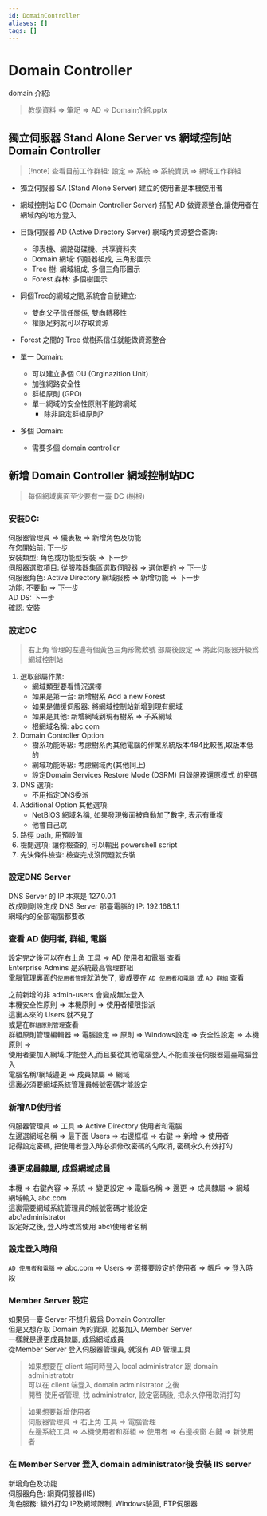 ```yaml
---
id: DomainController
aliases: []
tags: []
---
```


# Domain Controller

domain 介紹:

> 教學資料 => 筆記 => AD => Domain介紹.pptx

## 獨立伺服器 Stand Alone Server vs 網域控制站 Domain Controller

> [!note] 查看目前工作群組:
> 設定 => 系統 => 系統資訊 => 網域工作群組

-   獨立伺服器 SA (Stand Alone Server) 建立的使用者是本機使用者
-   網域控制站 DC (Domain Controller Server) 搭配 AD 做資源整合,讓使用者在網域內的地方登入
-   目錄伺服器 AD (Active Directory Server) 網域內資源整合查詢:
    -   印表機、網路磁碟機、共享資料夾
    -   Domain 網域: 伺服器組成, 三角形圖示
    -   Tree 樹: 網域組成, 多個三角形圖示
    -   Forest 森林: 多個樹圖示
-   同個Tree的網域之間,系統會自動建立:
    -   雙向父子信任關係, 雙向轉移性
    -   權限足夠就可以存取資源
-   Forest 之間的 Tree 做樹系信任就能做資源整合

-   單一 Domain:
    -   可以建立多個 OU (Orginazition Unit)
    -   加強網路安全性
    -   群組原則 (GPO)
    -   單一網域的安全性原則不能跨網域
        -   除非設定群組原則?
-   多個 Domain:
    -   需要多個 domain controller

## 新增 Domain Controller 網域控制站DC

> 每個網域裏面至少要有一臺 DC (樹根)

### 安裝DC:

伺服器管理員 => 儀表板 => 新增角色及功能  
在您開始前: 下一步  
安裝類型: 角色或功能型安裝 => 下一步  
伺服器選取項目: 從服務器集區選取伺服器 => 選你要的 => 下一步  
伺服器角色: Active Directory 網域服務 => 新增功能 => 下一步  
功能: 不要動 => 下一步  
AD DS: 下一步  
確認: 安裝

### 設定DC

> 右上角 管理的左邊有個黃色三角形驚歎號
> 部屬後設定 => 將此伺服器升級爲網域控制站

1. 選取部屬作業:
    - 網域類型要看情況選擇
    - 如果是第一台: 新增樹系 Add a new Forest
    - 如果是備援伺服器: 將網域控制站新增到現有網域
    - 如果是其他: 新增網域到現有樹系 => 子系網域
    - 根網域名稱: abc.com
2. Domain Controller Option
    - 樹系功能等級: 考慮樹系內其他電腦的作業系統版本484比較舊,取版本低的
    - 網域功能等級: 考慮網域內(其他同上)
    - 設定Domain Services Restore Mode (DSRM) 目錄服務還原模式 的密碼
3. DNS 選項:
    - 不用指定DNS委派
4. Additional Option 其他選項:
    - NetBIOS 網域名稱, 如果發現後面被自動加了數字, 表示有重複
    - 他會自己跳
5. 路徑 path, 用預設值
6. 檢閱選項: 讓你檢查的, 可以輸出 powershell script
7. 先決條件檢查: 檢查完成沒問題就安裝

### 設定DNS Server

DNS Server 的 IP 本來是 127.0.0.1  
改成剛剛設定成 DNS Server 那臺電腦的 IP: 192.168.1.1  
網域內的全部電腦都要改

### 查看 AD 使用者, 群組, 電腦

設定完之後可以在右上角 工具 => AD 使用者和電腦 查看  
Enterprise Admins 是系統最高管理群組  
電腦管理裏面的`使用者管理`就消失了, 變成要在 `AD 使用者和電腦` 或 `AD 群組` 查看

之前新增的非 admin-users 會變成無法登入  
本機安全性原則 => 本機原則 => 使用者權限指派  
這裏本來的 Users 就不見了  
或是在`群組原則管理`查看  
群組原則管理編輯器 => 電腦設定 => 原則 => Windows設定 => 安全性設定 => 本機原則 =>  
使用者要加入網域,才能登入,而且要從其他電腦登入,不能直接在伺服器這臺電腦登入  
電腦名稱/網域邊更 => 成員隸屬 => 網域  
這裏必須要網域系統管理員帳號密碼才能設定

### 新增AD使用者

伺服器管理員 => 工具 => Active Directory 使用者和電腦  
左邊選網域名稱 => 最下面 Users => 右邊框框 => 右鍵 => 新增 => 使用者  
記得設定密碼, 把使用者登入時必須修改密碼的勾取消, 密碼永久有效打勾

### 邊更成員隸屬, 成爲網域成員

本機 => 右鍵內容 => 系統 => 變更設定 => 電腦名稱 => 邊更 => 成員隸屬 => 網域  
網域輸入 abc.com  
這裏需要網域系統管理員的帳號密碼才能設定  
abc\administrator  
設定好之後, 登入時改爲使用 abc\使用者名稱

### 設定登入時段

`AD 使用者和電腦` => abc.com => Users => 選擇要設定的使用者 => 帳戶 => 登入時段

### Member Server 設定

如果另一臺 Server 不想升級爲 Domain Controller  
但是又想存取 Domain 內的資源, 就要加入 Member Server  
一樣就是邊更成員隸屬, 成爲網域成員  
從Member Server 登入伺服器管理員, 就沒有 AD 管理工具

> 如果想要在 client 端同時登入 local administrator 跟 domain administratotr  
> 可以在 client 端登入 domain administrator 之後  
> 開啓 使用者管理, 找 administrator, 設定密碼後, 把永久停用取消打勾

> 如果想要新增使用者  
> 伺服器管理員 => 右上角 工具 => 電腦管理  
> 左邊系統工具 => 本機使用者和群組 => 使用者 => 右邊視窗 右鍵 => 新使用者

### 在 Member Server 登入 domain administrator後 安裝 IIS server

新增角色及功能  
伺服器角色: 網頁伺服器(IIS)  
角色服務: 額外打勾 IP及網域限制, Windows驗證, FTP伺服器

